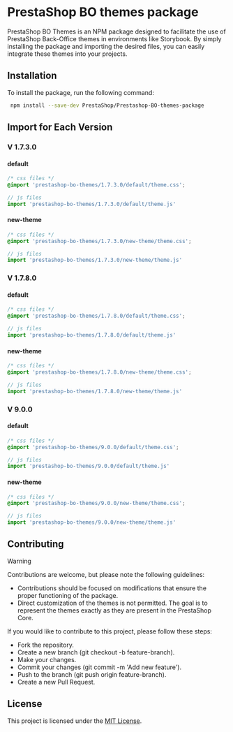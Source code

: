 # PrestaShop BO themes package

PrestaShop BO Themes is an NPM package designed to facilitate the use of PrestaShop Back-Office themes in environments like Storybook. By simply installing the package and importing the desired files, you can easily integrate these themes into your projects.

## Installation

To install the package, run the following command:

```sh
 npm install --save-dev PrestaShop/Prestashop-BO-themes-package
```

## Import for Each Version
### V 1.7.3.0
#### default
```css
/* css files */
@import 'prestashop-bo-themes/1.7.3.0/default/theme.css';
```
```js
// js files
import 'prestashop-bo-themes/1.7.3.0/default/theme.js'
```

#### new-theme
```css
/* css files */
@import 'prestashop-bo-themes/1.7.3.0/new-theme/theme.css';
```
```js
// js files
import 'prestashop-bo-themes/1.7.3.0/new-theme/theme.js'
```

### V 1.7.8.0
#### default
```css
/* css files */
@import 'prestashop-bo-themes/1.7.8.0/default/theme.css';
```
```js
// js files
import 'prestashop-bo-themes/1.7.8.0/default/theme.js'
```

#### new-theme
```css
/* css files */
@import 'prestashop-bo-themes/1.7.8.0/new-theme/theme.css';
```
```js
// js files
import 'prestashop-bo-themes/1.7.8.0/new-theme/theme.js'
```

### V 9.0.0
#### default
```css
/* css files */
@import 'prestashop-bo-themes/9.0.0/default/theme.css';
```
```js
// js files
import 'prestashop-bo-themes/9.0.0/default/theme.js'
```

#### new-theme
```css
/* css files */
@import 'prestashop-bo-themes/9.0.0/new-theme/theme.css';
```
```js
// js files
import 'prestashop-bo-themes/9.0.0/new-theme/theme.js'
```

## Contributing
> [!WARNING]
> Contributions are welcome, but please note the following guidelines:
>
> * Contributions should be focused on modifications that ensure the proper functioning of the package.
> * Direct customization of the themes is not permitted. The goal is to represent the themes exactly as they are present in the PrestaShop Core.

If you would like to contribute to this project, please follow these steps:

* Fork the repository.
* Create a new branch (git checkout -b feature-branch).
* Make your changes.
* Commit your changes (git commit -m 'Add new feature').
* Push to the branch (git push origin feature-branch).
* Create a new Pull Request.

## License
This project is licensed under the [MIT License](LICENSE).


